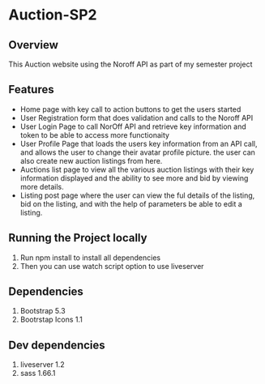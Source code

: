 # Auction-SP2

## Overview
This Auction website using the Noroff API as part of my semester project

## Features
- Home page with key call to action buttons to get the users started
- User Registration form that does validation and calls to the Noroff API
- User Login Page to call NorOff API and retrieve key information and token to be able to access more functionaity
- User Profile Page that loads the users key information from an API call, and allows the user to change their avatar profile picture. the user can also create new auction listings from here.
- Auctions list page to view all the various auction listings with their key information displayed and the ability to see more and bid by viewing more details.
- Listing post page where the user can view the ful details of the listing, bid on the listing, and with the help of parameters be able to edit a listing.

## Running the Project locally
1. Run npm install to install all dependencies
2. Then you can use watch script option to use liveserver 

## Dependencies
1. Bootstrap 5.3
2. Bootrstap Icons 1.1

## Dev dependencies
1. liveserver 1.2
2. sass 1.66.1